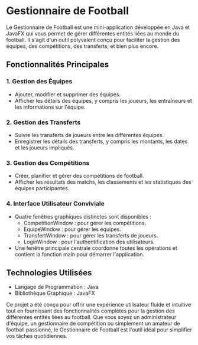 # Gestionnaire de Football

Le Gestionnaire de Football est une mini-application développée en Java et JavaFX qui vous permet de gérer différentes entités liées au monde du football. Il s'agit d'un outil polyvalent conçu pour faciliter la gestion des équipes, des compétitions, des transferts, et bien plus encore.

## Fonctionnalités Principales

### 1. Gestion des Équipes
- Ajouter, modifier et supprimer des équipes.
- Afficher les détails des équipes, y compris les joueurs, les entraîneurs et les informations sur l'équipe.

### 2. Gestion des Transferts
- Suivre les transferts de joueurs entre les différentes équipes.
- Enregistrer les détails des transferts, y compris les montants, les dates et les joueurs impliqués.

### 3. Gestion des Compétitions
- Créer, planifier et gérer des compétitions de football.
- Afficher les résultats des matchs, les classements et les statistiques des équipes participantes.

### 4. Interface Utilisateur Conviviale
- Quatre fenêtres graphiques distinctes sont disponibles :
  - CompetitionWindow : pour gérer les compétitions.
  - EquipeWindow : pour gérer les équipes.
  - TransfertWindow : pour gérer les transferts de joueurs.
  - LoginWindow : pour l'authentification des utilisateurs.
- Une fenêtre principale centrale coordonne toutes les opérations et contient la fonction main pour démarrer l'application.

## Technologies Utilisées
- Langage de Programmation : Java
- Bibliothèque Graphique : JavaFX

Ce projet a été conçu pour offrir une expérience utilisateur fluide et intuitive tout en fournissant des fonctionnalités complètes pour la gestion des différentes entités liées au football. Que vous soyez un administrateur d'équipe, un gestionnaire de compétition ou simplement un amateur de football passionné, le Gestionnaire de Football est l'outil idéal pour simplifier vos tâches quotidiennes.
